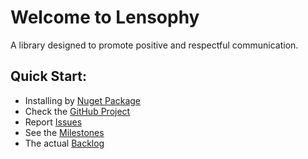 # Welcome to Lensophy
A library designed to promote positive and respectful communication.

## Quick Start:
- Installing by [Nuget Package](https://www.nuget.org/packages/Lensophy)
- Check the [GitHub Project](https://github.com/raphaelmoreira/lensophy)
- Report [Issues](https://github.com/raphaelmoreira/lensophy/issues)
- See the [Milestones](https://github.com/raphaelmoreira/lensophy/milestones)
- The actual [Backlog](https://github.com/users/raphaelmoreira/projects/3)
